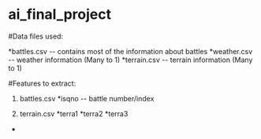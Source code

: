 ai_final_project
================

#Data files used:

*battles.csv -- contains most of the information about battles
*weather.csv -- weather information (Many to 1)
*terrain.csv -- terrain information (Many to 1)

#Features to extract:

1. battles.csv
*isqno -- battle number/index 

2. terrain.csv
*terra1
*terra2
*terra3
*